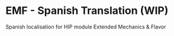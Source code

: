 EMF - Spanish Translation (WIP)
===

Spanish localisation for HIP module Extended Mechanics &amp; Flavor
